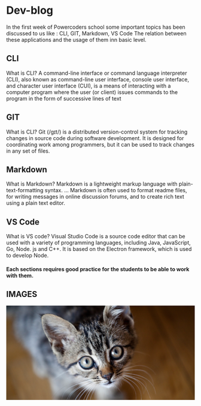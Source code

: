 # Dev-blog

In the first week of Powercoders school some important topics has been discussed to us like : CLI, GIT, Markdown, VS Code
The relation between these applications and the usage of them inn basic level. 

## CLI
What is CLI?
A command-line interface or command language interpreter (CLI), also known as command-line user interface, console user interface, and character user interface (CUI), is a means of interacting with a computer program where the user (or client) issues commands to the program in the form of successive lines of text 

## GIT
What is CLI?
Git (/ɡɪt/) is a distributed version-control system for tracking changes in source code during software development. It is designed for coordinating work among programmers, but it can be used to track changes in any set of files.

## Markdown
What is Markdown?
Markdown is a lightweight markup language with plain-text-formatting syntax. ... Markdown is often used to format readme files, for writing messages in online discussion forums, and to create rich text using a plain text editor.

## VS Code
What is VS code?
Visual Studio Code is a source code editor that can be used with a variety of programming languages, including Java, JavaScript, Go, Node. js and C++. It is based on the Electron framework, which is used to develop Node.

#### Each sections requires good practice for the students to be able to work with them.

## IMAGES
<img src="assest/../assets/img/Thinking-of-getting-a-cat.png" alt="small cat">


